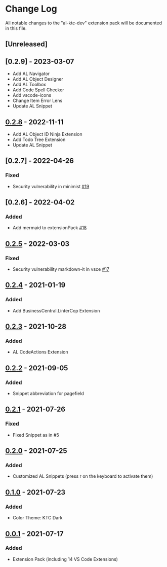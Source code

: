# Change Log

All notable changes to the "al-ktc-dev" extension pack will be documented in this file.

## [Unreleased]

## [0.2.9] - 2023-03-07

- Add AL Navigator
- Add AL Object Designer
- Add AL Toolbox
- Add Code Spell Checker
- Add vscode-icons
- Change Item Error Lens
- Update AL Snippet

## [0.2.8] - 2022-11-11

- Add AL Object ID Ninja Extension
- Add Todo Tree Extension
- Update AL Snippet

## [0.2.7] - 2022-04-26

### Fixed

- Security vulnerability in minimist [#19](https://github.com/KTC-GmbH/al-ktc-dev/pull/19)

## [0.2.6] - 2022-04-02

### Added

- Add mermaid to extensionPack [#18](https://github.com/KTC-GmbH/al-ktc-dev/pull/18)

## [0.2.5] - 2022-03-03

### Fixed

- Security vulnerability markdown-it in vsce [#17](https://github.com/KTC-GmbH/al-ktc-dev/pull/17)

## [0.2.4] - 2021-01-19

### Added

- Add BusinessCentral.LinterCop Extension

## [0.2.3] - 2021-10-28

### Added

- AL CodeActions Extension

## [0.2.2] - 2021-09-05

### Added

- Snippet abbreviation for pagefield

## [0.2.1] - 2021-07-26

### Fixed

- Fixed Snippet as in #5

## [0.2.0] - 2021-07-25

### Added

- Customized AL Snippets (press r on the keyboard to activate them)

## [0.1.0] - 2021-07-23

### Added

- Color Theme: KTC Dark

## [0.0.1] - 2021-07-17

### Added

- Extension Pack (including 14 VS Code Extensions)

[0.2.8]: https://github.com/KTC-GmbH/al-ktc-dev/compare/v0.2.6...v0.2.8
[0.2.5]: https://github.com/KTC-GmbH/al-ktc-dev/compare/v0.2.5...v0.2.6
[0.2.5]: https://github.com/KTC-GmbH/al-ktc-dev/compare/v0.2.4...v0.2.5
[0.2.4]: https://github.com/KTC-GmbH/al-ktc-dev/compare/v0.2.3...v0.2.4
[0.2.3]: https://github.com/KTC-GmbH/al-ktc-dev/compare/v0.2.2...v0.2.3
[0.2.2]: https://github.com/KTC-GmbH/al-ktc-dev/compare/v0.2.1...v0.2.2
[0.2.1]: https://github.com/KTC-GmbH/al-ktc-dev/compare/v0.2.0...v0.2.1
[0.2.0]: https://github.com/KTC-GmbH/al-ktc-dev/compare/v0.1.0...v0.2.0
[0.1.0]: https://github.com/KTC-GmbH/al-ktc-dev/compare/v0.0.1...v0.1.0
[0.0.1]: https://github.com/KTC-GmbH/al-ktc-dev/releases/tag/v0.0.1